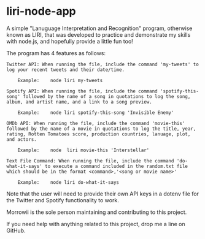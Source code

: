 # liri-node-app

A simple "Lanuguage Interpretation and Recognition" program, otherwise known as LIRI, that was developed to practice and demonstrate my skills with node.js, and hopefully provide a little fun too!

The program has 4 features as follows:

    Twitter API: When running the file, include the command 'my-tweets' to log your recent tweets and their date/time.

        Example:    node liri my-tweets
    
    Spotify API: When running the file, include the command 'spotify-this-song' followed by the name of a song in quotations to log the song, album, and artist name, and a link to a song preview.

        Example:    node liri spotify-this-song 'Invisible Enemy'

    OMDb API: When running the file, include the command 'movie-this' followed by the name of a movie in quotations to log the title, year, rating, Rotten Tomatoes score, production countries, lanuage, plot, and actors.

        Example:    node  liri movie-this 'Interstellar'

    Text File Command: When running the file, include the command 'do-what-it-says' to execute a command included in the random.txt file which should be in the format <command>,'<song or movie name>'

        Example:    node liri do-what-it-says

Note that the user will need to provide their own API keys in a dotenv file for the Twitter and Spotify functionality to work.

Morrowii is the sole person maintaining and contributing to this project.

If you need help with anything related to this project, drop me a line on GitHub.